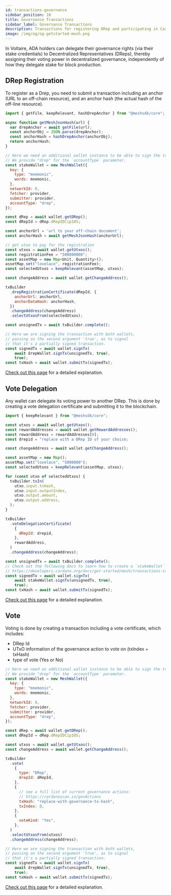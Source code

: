 ```yaml
---
id: transactions-governance
sidebar_position: 10
title: Governance Transactions
sidebar_label: Governance Transactions
description: Transactions for registering DRep and participating in Cardano's on-chain governance
image: /img/og/og-getstarted-mesh.png
---
```


In Voltaire, ADA holders can delegate their governance rights (via their stake credentials) to Decentralized Representatives (DReps), 
thereby assigning their voting power in decentralized governance, independently of how they delegate stake for block production.

## DRep Registration

To register as a Drep, you need to submit a transaction including an anchor (URL to an off-chain resource), 
and an anchor hash (the actual hash of the off-line resource).

```javascript
import { getFile, keepRelevant, hashDrepAnchor } from "@meshsdk/core";

async function getMeshJsonHash(url) {
  var drepAnchor = await getFile(url);
  const anchorObj = JSON.parse(drepAnchor);
  const anchorHash = hashDrepAnchor(anchorObj);
  return anchorHash;
}

// Here we need an additional wallet instance to be able to sign the transaction.
// We provide "drep" for the `accountType` parameter.
const stakeWallet = new MeshWallet({
  key: {
    type: "mnemonic",
    words: mnemonic,
  },
  networkId: 0,
  fetcher: provider,
  submitter: provider,
  accountType: "drep",
});

const dRep = await wallet.getDRep();
const dRepId = dRep.dRepIDCip105;

const anchorUrl = 'url to your off-chain document';
const anchorHash = await getMeshJsonHash(anchorUrl);

// get utxo to pay for the registration
const utxos = await wallet.getUtxos();
const registrationFee = "500000000";
const assetMap = new Map<Unit, Quantity>();
assetMap.set("lovelace", registrationFee);
const selectedUtxos = keepRelevant(assetMap, utxos);

const changeAddress = await wallet.getChangeAddress();

txBuilder
  .drepRegistrationCertificate(dRepId, {
    anchorUrl: anchorUrl,
    anchorDataHash: anchorHash,
  })
  .changeAddress(changeAddress)
  .selectUtxosFrom(selectedUtxos);

const unsignedTx = await txBuilder.complete();

// Here we are signing the transaction with both wallets,
// passing on the second argument 'true', as to signal
// that it's a partially signed transaction.
const signedTx = await wallet.signTx(
    await drepWallet.signTx(unsignedTx, true),
    true);
const txHash = await wallet.submitTx(signedTx);
```

[Check out this page](https://meshjs.dev/apis/txbuilder/governance#registration) for a detailed explanation.

## Vote Delegation

Any wallet can delegate its voting power to another DRep. This is done by creating a vote delegation certificate and submitting it to the blockchain.

```javascript
import { keepRelevant } from "@meshsdk/core";

const utxos = await wallet.getUtxos();
const rewardAddresses = await wallet.getRewardAddresses();
const rewardAddress = rewardAddresses[0];
const drepid = "replace with a DRep ID of your choice;

const changeAddress = await wallet.getChangeAddress();

const assetMap = new Map();
assetMap.set("lovelace", "5000000");
const selectedUtxos = keepRelevant(assetMap, utxos);

for (const utxo of selectedUtxos) {
  txBuilder.txIn(
    utxo.input.txHash,
    utxo.input.outputIndex,
    utxo.output.amount,
    utxo.output.address,
  );
}

txBuilder
  .voteDelegationCertificate(
    {
      dRepId: drepid,
    },
    rewardAddress,
  )
  .changeAddress(changeAddress);

const unsignedTx = await txBuilder.complete();
// Check out the following docs to learn how to create a `stakeWallet` instance
// https://developers.cardano.org/docs/get-started/mesh/transactions-staking#delegate-ada-to-stake-pool
const signedTx = await wallet.signTx(
    await stakeWallet.signTx(unsignedTx, true),
    true);
const txHash = await wallet.submitTx(signedTx);
```

[Check out this page](https://meshjs.dev/apis/txbuilder/governance#vote-delegation) for a detailed explanation.

## Vote

Voting is done by creating a transaction including a vote certificate, which includes: 
- DRep Id
- UTxO information of the governance action to vote on (txIndex + txHash)
- type of vote (Yes or No)


```javascript
// Here we need an additional wallet instance to be able to sign the transaction.
// We provide "drep" for the `accountType` parameter.
const stakeWallet = new MeshWallet({
  key: {
    type: "mnemonic",
    words: mnemonic,
  },
  networkId: 0,
  fetcher: provider,
  submitter: provider,
  accountType: "drep",
});

const dRep = await wallet.getDRep();
const dRepId = dRep.dRepIDCip105;

const utxos = await wallet.getUtxos();
const changeAddress = await wallet.getChangeAddress();

txBuilder
  .vote(
    {
      type: "DRep",
      drepId: dRepId,
    },
    {
      // see a full list of current governance actions:
      // https://cardanoscan.io/govActions
      txHash: "replace-with-governance-tx-hash",
      txIndex: 0,
    },
    {
      voteKind: "Yes",
    },
  )
  .selectUtxosFrom(utxos)
  .changeAddress(changeAddress);

// Here we are signing the transaction with both wallets,
// passing on the second argument 'true', as to signal
// that it's a partially signed transaction.
const signedTx = await wallet.signTx(
    await drepWallet.signTx(unsignedTx, true),
    true);
const txHash = await wallet.submitTx(signedTx);
```

[Check out this page](https://meshjs.dev/apis/txbuilder/governance#vote) for a detailed explanation.
